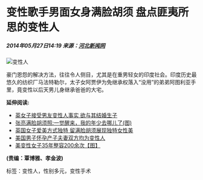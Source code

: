 # 变性歌手男面女身满脸胡须 盘点匪夷所思的变性人

##### 2014年05月27日14:19 来源：[河北新闻网](http://photo.hebnews.cn/2014-01/26/content_3752929.htm)

![变性人](http://www.people.com.cn/mediafile/pic/20140527/74/3387957220290145734.jpg)

豪门恩怨的解决方法，往往令人侧目，尤其是在重男轻女的印度社会。印度历史最悠久的纺织厂马法特勒尔，太子女阿贾伊为免继承权落入“没用”的弟弟阿图利亚手里，竟变性以后天男儿身继承爸爸的大宅。

**延伸阅读:**

- [英女子接受男友变性人事实 欲与其结婚生子](http://chinese.people.com.cn/n/2014/1119/c42309-26051439.html)
- [张亮满脸胡须照:一觉醒来，我的年少去哪儿了(图)](http://ent.people.com.cn/n/2014/0508/c1012-24992116.html)
- [英国女子爱美方式独特 留满脸胡须展现独特女性美](http://travel.people.com.cn/n/2014/0218/c41570-24388978.html)
- [美国男子怀孕产子夫妻双方均为变性人](http://health.people.com.cn/n/2014/0217/c14739-24381137.html)
- [美变性女子35年整容200余次【图】](http://health.people.com.cn/n/2014/0214/c14739-24363924.html)

__(责编：覃博雅、孝金波)__

标签：变性人，性别多元，变性手术